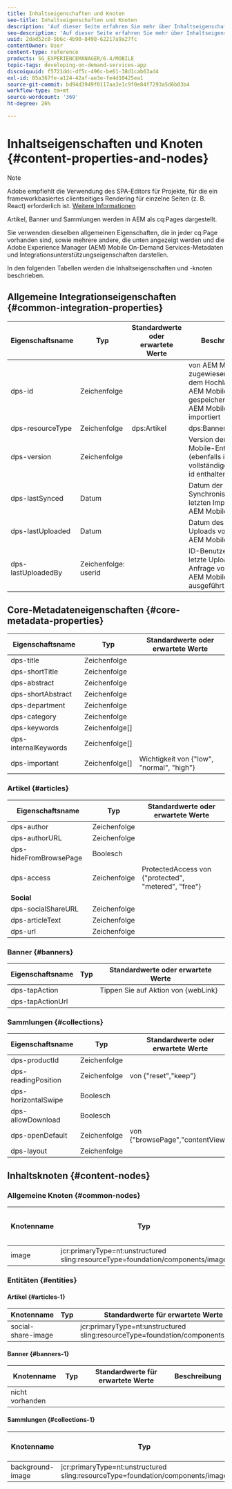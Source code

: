 ```yaml
---
title: Inhaltseigenschaften und Knoten
seo-title: Inhaltseigenschaften und Knoten
description: 'Auf dieser Seite erfahren Sie mehr über Inhaltseigenschaften und -knoten.  '
seo-description: 'Auf dieser Seite erfahren Sie mehr über Inhaltseigenschaften und -knoten.  '
uuid: 2dad52c8-5b6c-4b90-8498-62217a9a27fc
contentOwner: User
content-type: reference
products: SG_EXPERIENCEMANAGER/6.4/MOBILE
topic-tags: developing-on-demand-services-app
discoiquuid: f5721ddc-df5c-496c-be61-38d1cab63ad4
exl-id: 85a367fe-a124-42af-ae3e-fe4d10425ea1
source-git-commit: bd94d3949f0117aa3e1c9f0e84f7293a5d6b03b4
workflow-type: tm+mt
source-wordcount: '369'
ht-degree: 26%

---
```


# Inhaltseigenschaften und Knoten {#content-properties-and-nodes}

>[!NOTE]
>
>Adobe empfiehlt die Verwendung des SPA-Editors für Projekte, für die ein frameworkbasiertes clientseitiges Rendering für einzelne Seiten (z. B. React) erforderlich ist. [Weitere Informationen](/help/sites-developing/spa-overview.md)

Artikel, Banner und Sammlungen werden in AEM als cq:Pages dargestellt.

Sie verwenden dieselben allgemeinen Eigenschaften, die in jeder cq:Page vorhanden sind, sowie mehrere andere, die unten angezeigt werden und die Adobe Experience Manager (AEM) Mobile On-Demand Services-Metadaten und Integrationsunterstützungseigenschaften darstellen.

In den folgenden Tabellen werden die Inhaltseigenschaften und -knoten beschrieben.

## Allgemeine Integrationseigenschaften {#common-integration-properties}

| **Eigenschaftsname** | **Typ** | **Standardwerte oder erwartete Werte** | **Beschreibung** |
|---|---|---|---|
| dps-id | Zeichenfolge |  | von AEM Mobile zugewiesen und nach dem Hochladen in AEM Mobile von AEM gespeichert oder aus AEM Mobile importiert |
| dps-resourceType | Zeichenfolge | dps:Artikel | dps:Banner | dps:Sammlung | Entitätstyp-Eigenschaft |
| dps-version | Zeichenfolge |  | Version der AEM Mobile-Entität (ebenfalls in der vollständigen aemm-id enthalten) |
| dps-lastSynced | Datum |  | Datum der letzten Synchronisierung/des letzten Imports aus AEM Mobile in AEM |
| dps-lastUploaded | Datum |  | Datum des letzten Uploads von AEM in AEM Mobile |
| dps-lastUploadedBy | Zeichenfolge: userid |  | ID-Benutzer, der die letzte Upload-Anfrage von AEM auf AEM Mobile ausgeführt hat |

## Core-Metadateneigenschaften {#core-metadata-properties}

| Eigenschaftsname | Typ | Standardwerte oder erwartete Werte |
|--- |--- |--- |
| dps-title | Zeichenfolge |  |
| dps-shortTitle | Zeichenfolge |  |
| dps-abstract | Zeichenfolge |  |
| dps-shortAbstract | Zeichenfolge |  |
| dps-department | Zeichenfolge |  |
| dps-category | Zeichenfolge |  |
| dps-keywords | Zeichenfolge[] |  |
| dps-internalKeywords | Zeichenfolge[] |  |
| dps-important | Zeichenfolge[] | Wichtigkeit von {&quot;low&quot;, &quot;normal&quot;, &quot;high&quot;} |

### Artikel {#articles}

| **Eigenschaftsname** | **Typ** | **Standardwerte oder erwartete Werte** |
|---|---|---|
| dps-author | Zeichenfolge |  |
| dps-authorURL | Zeichenfolge |  |
| dps-hideFromBrowsePage | Boolesch |  |
| dps-access | Zeichenfolge | ProtectedAccess von {&quot;protected&quot;, &quot;metered&quot;, &quot;free&quot;} |
| **Social** |  |  |
| dps-socialShareURL | Zeichenfolge |  |
| dps-articleText | Zeichenfolge |  |
| dps-url | Zeichenfolge |  |

### Banner {#banners}

| **Eigenschaftsname** | **Typ** | **Standardwerte oder erwartete Werte** |
|---|---|---|
| dps-tapAction |  | Tippen Sie auf Aktion von {webLink} |
| dps-tapActionUrl |  |  |

### Sammlungen {#collections}

| Eigenschaftsname | Typ | Standardwerte oder erwartete Werte |
|--- |--- |--- |
| dps-productId | Zeichenfolge |  |
| dps-readingPosition | Zeichenfolge | von {&quot;reset&quot;,&quot;keep&quot;} |
| dps-horizontalSwipe | Boolesch |  |
| dps-allowDownload | Boolesch |  |
| dps-openDefault | Zeichenfolge | von {&quot;browsePage&quot;,&quot;contentView&quot;} |
| dps-layout | Zeichenfolge |  |

## Inhaltsknoten {#content-nodes}

### Allgemeine Knoten {#common-nodes}

| Knotenname | Typ | Standardwerte oder erwartete Werte | Beschreibung |
|--- |--- |--- |--- |
| image | jcr:primaryType=nt:unstructured <br> sling:resourceType=foundation/components/image |  |  |

### Entitäten {#entities}

#### Artikel {#articles-1}

| Knotenname | Typ | Standardwerte für erwartete Werte | Beschreibung |
|--- |--- |--- |--- |
| social-share-image |  | jcr:primaryType=nt:unstructured <br> sling:resourceType=foundation/components/image |  |

#### Banner {#banners-1}

| Knotenname | Typ | Standardwerte für erwartete Werte | Beschreibung |
|---|---|---|---|
| nicht vorhanden |  |  |  |

#### Sammlungen {#collections-1}

| Knotenname | Typ | Standardwerte für erwartete Werte | Beschreibung |
|--- |--- |--- |--- |
| background-image | jcr:primaryType=nt:unstructured <br> sling:resourceType=foundation/components/image |  |  |
